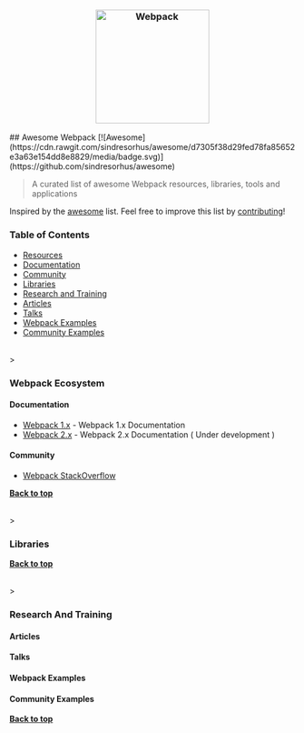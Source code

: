 <h3 align="center">
	<img width="200" src="https://github.com/d3viant0ne/awesome-webpack/blob/master/media/webpack-github.png" alt="Webpack">
	<br>
</h3>
## Awesome Webpack [![Awesome](https://cdn.rawgit.com/sindresorhus/awesome/d7305f38d29fed78fa85652e3a63e154dd8e8829/media/badge.svg)](https://github.com/sindresorhus/awesome)

> A curated list of awesome Webpack resources, libraries, tools and applications

Inspired by the [awesome](https://github.com/sindresorhus/awesome) list. Feel free to improve this list by [contributing](CONTRIBUTING.md)!

### Table of Contents
 - [Resources](#resources)
  - [Documentation](#documentation)
  - [Community](#community)
 - [Libraries](#libraries)
 - [Research and Training](#research-and-training)
  - [Articles](#articles)
  - [Talks](#talks)
  - [Webpack Examples](#webpack-examples)
  - [Community Examples](#community-examples)

<br>
> <h3>Webpack Ecosystem</h3>

#### Documentation

- [Webpack 1.x](http://webpack.github.io/docs/) - Webpack 1.x Documentation
- [Webpack 2.x](https://webpack.github.io/webpack.io/) - Webpack 2.x Documentation ( Under development )

#### Community

- [Webpack StackOverflow](http://stackoverflow.com/tags/webpack)

**[Back to top](#table-of-contents)**

<br>
> <h3> Libraries</h3>

**[Back to top](#table-of-contents)**

<br>
> <h3> Research And Training</h3>

#### Articles

#### Talks

#### Webpack Examples

#### Community Examples

**[Back to top](#table-of-contents)**
